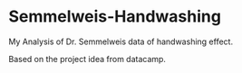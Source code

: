 # Semmelweis-Handwashing
My Analysis of Dr. Semmelweis data of handwashing effect. 

Based on the project idea from datacamp.
